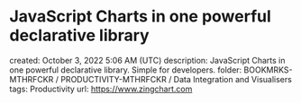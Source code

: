 # JavaScript Charts in one powerful declarative library

created: October 3, 2022 5:06 AM (UTC)
description: JavaScript Charts in one powerful declarative library. Simple for developers.
folder: BOOKMRKS-MTHRFCKR / PRODUCTIVITY-MTHRFCKR / Data Integration and Visualisers
tags: Productivity
url: https://www.zingchart.com